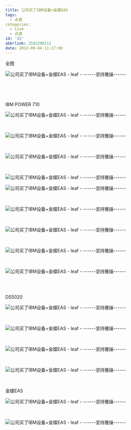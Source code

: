 ```yaml
---
title: 公司买了IBM设备+金蝶EAS
tags:
  - 点滴
categories：
  - Live
  - 点滴
id: '31'
abbrlink: 2583200111
date: 2012-09-04 11:27:00
---
```


  
全图  

![公司买了IBM设备+金蝶EAS - leaf - ------坚持雅操------](http://img4.ph.126.net/vXdsNvNKeB1Z3Z8tNZ036Q==/628815097989305764.jpg "公司买了IBM设备+金蝶EAS - leaf - ------坚持雅操------")

 

 

IBM POWER 710  

![公司买了IBM设备+金蝶EAS - leaf - ------坚持雅操------](http://img5.ph.126.net/2f1MHjFx3rQXBegHVsJmsQ==/2570992437292929935.jpg "公司买了IBM设备+金蝶EAS - leaf - ------坚持雅操------")

 

![公司买了IBM设备+金蝶EAS - leaf - ------坚持雅操------](http://img4.ph.126.net/LFIDF7NMdIOBW7pi2KN00A==/6597885604283843104.jpg "公司买了IBM设备+金蝶EAS - leaf - ------坚持雅操------")

 

![公司买了IBM设备+金蝶EAS - leaf - ------坚持雅操------](http://img6.ph.126.net/m7utaCahuTnEUQVCp9EwRg==/2692026677278419256.jpg "公司买了IBM设备+金蝶EAS - leaf - ------坚持雅操------")

 

![公司买了IBM设备+金蝶EAS - leaf - ------坚持雅操------](http://img2.ph.126.net/J4K6cplc9FRVUED_O2Vmaw==/1351079888228949892.jpg "公司买了IBM设备+金蝶EAS - leaf - ------坚持雅操------")  
  

![公司买了IBM设备+金蝶EAS - leaf - ------坚持雅操------](http://img0.ph.126.net/yq4vtjYbMRX8T-F_mtOXyQ==/2566207362688853390.jpg "公司买了IBM设备+金蝶EAS - leaf - ------坚持雅操------")

 

![公司买了IBM设备+金蝶EAS - leaf - ------坚持雅操------](http://img2.ph.126.net/sqM0WTFckxNizHm9Mzk9wA==/21110623271209072.jpg "公司买了IBM设备+金蝶EAS - leaf - ------坚持雅操------")

 

![公司买了IBM设备+金蝶EAS - leaf - ------坚持雅操------](http://img9.ph.126.net/cy21wf5k5gs-PL5BcfFeYg==/565764703206124499.jpg "公司买了IBM设备+金蝶EAS - leaf - ------坚持雅操------")

 

![公司买了IBM设备+金蝶EAS - leaf - ------坚持雅操------](http://img6.ph.126.net/CMKFre8zQP46b-EVfcLWhg==/2574651611990170416.jpg "公司买了IBM设备+金蝶EAS - leaf - ------坚持雅操------")

 

![公司买了IBM设备+金蝶EAS - leaf - ------坚持雅操------](http://img7.ph.126.net/-a3V0I3eTYrEtEbSLiTC2g==/626563298175624727.jpg "公司买了IBM设备+金蝶EAS - leaf - ------坚持雅操------")

 

   
DS5020  

![公司买了IBM设备+金蝶EAS - leaf - ------坚持雅操------](http://img5.ph.126.net/JdRA8aDQgolJFYzVW58XJg==/3081306570069352565.jpg "公司买了IBM设备+金蝶EAS - leaf - ------坚持雅操------")

 

![公司买了IBM设备+金蝶EAS - leaf - ------坚持雅操------](http://img1.ph.126.net/9e06FkiQS0SU4xkOabW0lw==/6597434804516692131.jpg "公司买了IBM设备+金蝶EAS - leaf - ------坚持雅操------")

 

![公司买了IBM设备+金蝶EAS - leaf - ------坚持雅操------](http://img9.ph.126.net/WJ6a1lldF9nvNqHUHS5Rjg==/3082713944952904599.jpg "公司买了IBM设备+金蝶EAS - leaf - ------坚持雅操------")

 

![公司买了IBM设备+金蝶EAS - leaf - ------坚持雅操------](http://img9.ph.126.net/bDNXZOHoKHUzdDmtfXCcMA==/1549238271833265969.jpg "公司买了IBM设备+金蝶EAS - leaf - ------坚持雅操------")

   

金蝶EAS  

![公司买了IBM设备+金蝶EAS - leaf - ------坚持雅操------](http://img7.ph.126.net/n1bOxf7yb8IzvF8K_DKCnA==/6597957072539648457.jpg "公司买了IBM设备+金蝶EAS - leaf - ------坚持雅操------")

 

![公司买了IBM设备+金蝶EAS - leaf - ------坚持雅操------](http://img5.ph.126.net/B2qhQf16AhGfZ0hfzA7jlg==/6597751463865254605.jpg "公司买了IBM设备+金蝶EAS - leaf - ------坚持雅操------")